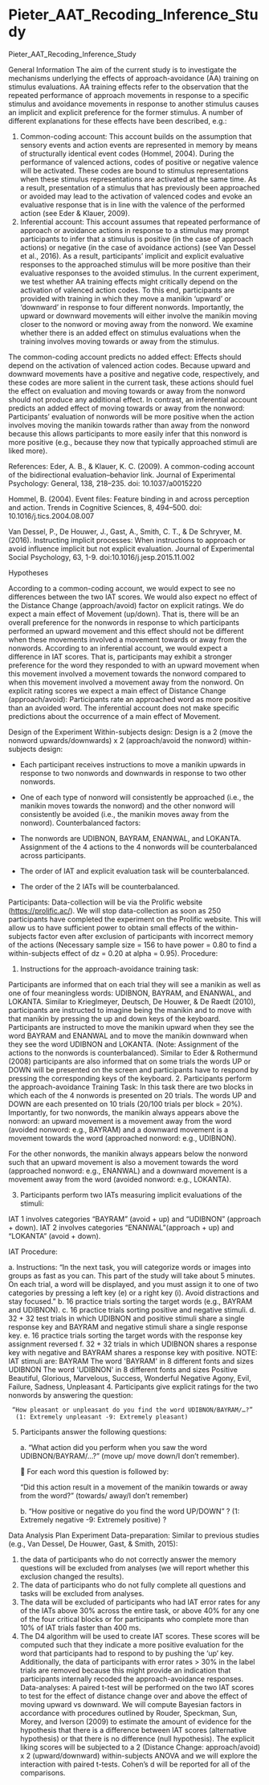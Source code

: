 # Pieter_AAT_Recoding_Inference_Study
Pieter_AAT_Recoding_Inference_Study

General Information
The aim of the current study is to investigate the mechanisms underlying the effects of approach-avoidance (AA) training on stimulus evaluations. AA training effects refer to the observation that the repeated performance of approach movements in response to a specific stimulus and avoidance movements in response to another stimulus causes an implicit and explicit preference for the former stimulus. A number of different explanations for these effects have been described, e.g.:
1.	Common-coding account: 
This account builds on the assumption that sensory events and action events are represented in memory by means of structurally identical event codes (Hommel, 2004). During the performance of valenced actions, codes of positive or negative valence will be activated. These codes are bound to stimulus representations when these stimulus representations are activated at the same time. As a result, presentation of a stimulus that has previously been approached or avoided may lead to the activation of valenced codes and evoke an evaluative response that is in line with the valence of the performed action (see Eder & Klauer, 2009). 
2.	Inferential account:
This account assumes that repeated performance of approach or avoidance actions in response to a stimulus may prompt participants to infer that a stimulus is positive (in the case of approach actions) or negative (in the case of avoidance actions) (see Van Dessel et al., 2016). As a result, participants’ implicit and explicit evaluative responses to the approached stimulus will be more positive than their evaluative responses to the avoided stimulus. 
In the current experiment, we test whether AA training effects might critically depend on the activation of valenced action codes. To this end, participants are provided with training in which they move a manikin ‘upward’ or ‘downward’ in response to four different nonwords. Importantly, the upward or downward movements will either involve the manikin moving closer to the nonword or moving away from the nonword. We examine whether there is an added effect on stimulus evaluations when the training involves moving towards or away from the stimulus. 

The common-coding account predicts no added effect: Effects should depend on the activation of valenced action codes. Because upward and downward movements have a positive and negative code, respectively, and these codes are more salient in the current task, these actions should fuel the effect on evaluation and moving towards or away from the nonword should not produce any additional effect. 
In contrast, an inferential account predicts an added effect of moving towards or away from the nonword: Participants’ evaluation of nonwords will be more positive when the action involves moving the manikin towards rather than away from the nonword because this allows participants to more easily infer that this nonword is more positive (e.g., because they now that typically approached stimuli are liked more). 

References:
Eder, A. B., & Klauer, K. C. (2009). A common-coding account of the bidirectional evaluation–behavior link. Journal of Experimental Psychology: General, 138, 218–235. doi: 10.1037/a0015220

Hommel, B. (2004). Event files: Feature binding in and across perception and action. Trends in Cognitive Sciences, 8, 494–500. doi: 10.1016/j.tics.2004.08.007

Van Dessel, P., De Houwer, J., Gast, A., Smith, C. T., & De Schryver, M. (2016). Instructing implicit processes: When instructions to approach or avoid influence implicit but not explicit evaluation. Journal of Experimental Social Psychology, 63, 1-9. doi:10.1016/j.jesp.2015.11.002


Hypotheses

According to a common-coding account, we would expect to see no differences between the two IAT scores.  We would also expect no effect of the Distance Change (approach/avoid) factor on explicit ratings. We do expect a main effect of Movement (up/down). That is, there will be an overall preference for the nonwords in response to which participants performed an upward movement and this effect should not be different  when these movements involved a movement towards or away from the nonwords.
According to an inferential account, we would expect a difference in IAT scores. That is, participants may exhibit a stronger preference for the word they responded to with an upward movement when this movement involved a movement towards the nonword compared to when this movement involved a movement away from the nonword. On explicit rating scores we expect a main effect of Distance Change (approach/avoid): Participants rate an approached word as more positive than an avoided word. The inferential account does not make specific predictions about the occurrence of a main effect of Movement.  


Design of the Experiment
Within-subjects design: 
Design is a 2 (move the nonword upwards/downwards) x 2 (approach/avoid the nonword) within-subjects design:
 
- Each participant receives instructions to move a manikin upwards in response to two nonwords and downwards in response to two other nonwords. 

- One of each type of nonword will consistently be approached (i.e., the manikin moves towards the nonword) and the other nonword will consistently be avoided (i.e., the manikin moves away from the nonword). 
Counterbalanced factors:
- The nonwords are UDIBNON, BAYRAM, ENANWAL, and LOKANTA. Assignment of the 4 actions to the 4 nonwords will be counterbalanced across participants. 
- The order of IAT and explicit evaluation task will be counterbalanced.
- The order of the 2 IATs will be counterbalanced.

Participants: 
Data-collection will be via the Prolific website (https://prolific.ac/). We will stop data-collection as soon as 250 participants have completed the experiment on the Prolific website. This will allow us to have sufficient power to obtain small effects of the within-subjects factor even after exclusion of participants with incorrect memory of the actions (Necessary sample size = 156 to have power = 0.80 to find a within-subjects effect of dz = 0.20 at alpha = 0.95).
Procedure: 
1. Instructions for the approach-avoidance training task:

Participants are informed that on each trial they will see a manikin as well as one of four meaningless words: UDIBNON, BAYRAM, and ENANWAL, and LOKANTA. 
Similar to Krieglmeyer, Deutsch, De Houwer, & De Raedt (2010), participants are instructed to imagine being the manikin and to move with that manikin by pressing the up and down keys of the keyboard. 
Participants are instructed to move the manikin upward when they see the word BAYRAM and ENANWAL and to move the manikin downward when they see the word UDIBNON and LOKANTA. (Note: Assignment of the actions to the nonwords is counterbalanced).
Similar to Eder & Rothermund (2008) participants are also informed that on some trials the words UP or DOWN will be presented on the screen and participants have to respond by pressing the corresponding keys of the keyboard.
2. Participants perform the approach-avoidance Training Task:
In this task there are two blocks in which each of the 4 nonwords is presented on 20 trials. The words UP and DOWN are each presented on 10 trials (20/100 trials per block = 20%). 
Importantly, for two nonwords, the manikin always appears above the nonword: an upward movement is a movement away from the word (avoided nonword: e.g., BAYRAM) and a downward movement  is a movement towards the word (approached nonword: e.g., UDIBNON). 




For the other nonwords, the manikin always appears below the nonword such that an upward movement is also a movement towards the word (approached nonword: e.g., ENANWAL) and a downward movement  is a movement away from the word (avoided nonword: e.g., LOKANTA).








3. Participants perform two IATs measuring implicit evaluations of the stimuli: 

IAT 1 involves categories “BAYRAM” (avoid + up) and “UDIBNON” (approach + down). IAT 2 involves categories “ENANWAL”(approach + up) and “LOKANTA” (avoid + down). 

IAT Procedure: 

a. Instructions: “In the next task, you will categorize words or images into groups as fast as you can. This part of the study will take about 5 minutes. On each trial, a word will be displayed, and you must assign it to one of two categories by pressing a left key (e) or a right key (i). Avoid distractions and stay focused.”
b. 16 practice trials sorting the target words (e.g., BAYRAM and UDIBNON). 
c. 16 practice trials sorting positive and negative stimuli.
d. 32 + 32 test trials in which UDIBNON and positive stimuli share a single response key and BAYRAM and negative stimuli share a single response key. 
e. 16 practice trials sorting the target words with the response key assignment reversed 
f. 32 + 32 trials in which UDIBNON shares a response key with negative and BAYRAM shares a response key with positive. 
NOTE: IAT stimuli are:
BAYRAM	The word 'BAYRAM' in 8 different fonts and sizes
UDIBNON	The word 'UDIBNON' in 8 different fonts and sizes
Positive	Beautiful, Glorious, Marvelous, Success, Wonderful
Negative	Agony, Evil, Failure, Sadness, Unpleasant
4. Participants give explicit ratings for the two nonwords by answering the question: 

 	 “How pleasant or unpleasant do you find the word UDIBNON/BAYRAM/…?” 
 	  (1: Extremely unpleasant -9: Extremely pleasant)

5. Participants answer the following questions:

 	a.  “What action did you perform when you saw the word UDIBNON/BAYRAM/…?” 
 	(move up/ move down/I don’t remember).

 	 For each word this question is followed by: 

 	“Did this action result in a movement of the manikin towards or away from the word?” 
 	(towards/ away/I don’t remember)

 	b.  “How positive or negative do you find the word UP/DOWN” ? 
 	(1: Extremely negative -9: Extremely positive) ?

Data Analysis Plan Experiment
Data-preparation: 
Similar to previous studies (e.g., Van Dessel, De Houwer, Gast, & Smith, 2015):

1.  the data of participants who do not correctly answer the memory questions will be excluded from analyses (we will report whether this exclusion changed the results).
2. The data of participants who do not fully complete all questions and tasks will be excluded from analyses. 
3. The data will be excluded of participants who had IAT error rates for any of the IATs above 30% across the entire task, or above 40% for any one of the four critical blocks or for participants who complete more than 10% of IAT trials faster than 400 ms.
4. The D4 algorithm will be used to create IAT scores. These scores will be computed such that they indicate a more positive evaluation for the word that participants had to respond to by pushing the ‘up’ key.
Additionally, the data of participants with error rates > 30% in the label trials are removed because this might provide an indication that participants internally recoded the approach-avoidance responses.
Data-analyses: 
A paired t-test will be performed on the two IAT scores to test for the effect of distance change over and above the effect of moving upward vs downward. We will compute Bayesian factors in accordance with procedures outlined by Rouder, Speckman, Sun, Morey, and Iverson (2009) to estimate the amount of evidence for the hypothesis that there is a difference between IAT scores (alternative hypothesis) or that there is no difference (null hypothesis). 
The explicit liking scores will be subjected to a 2 (Distance Change: approach/avoid) x 2 (upward/downward) within-subjects ANOVA and we will explore the interaction with paired t-tests.
Cohen’s d will be reported for all of the comparisons.

